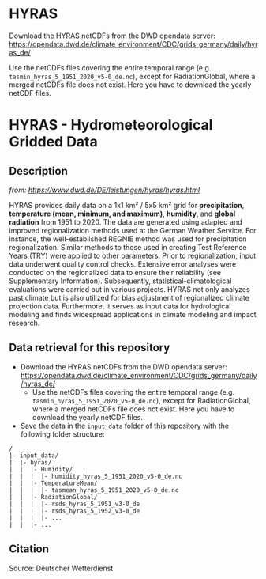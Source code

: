 # HYRAS

Download the HYRAS netCDFs from the DWD opendata server: https://opendata.dwd.de/climate_environment/CDC/grids_germany/daily/hyras_de/

Use the netCDFs files covering the entire temporal range (e.g. `tasmin_hyras_5_1951_2020_v5-0_de.nc`), except for RadiationGlobal, where a merged netCDFs file does not exist. Here you have to download the yearly netCDF files.




# HYRAS - Hydrometeorological Gridded Data

## Description

*from: https://www.dwd.de/DE/leistungen/hyras/hyras.html*

HYRAS provides daily data on a 1x1 km² / 5x5 km² grid for **precipitation**, **temperature (mean, minimum, and maximum)**, **humidity**, and **global radiation** from 1951 to 2020. The data are generated using adapted and improved regionalization methods used at the German Weather Service. For instance, the well-established REGNIE method was used for precipitation regionalization. Similar methods to those used in creating Test Reference Years (TRY) were applied to other parameters. Prior to regionalization, input data underwent quality control checks. Extensive error analyses were conducted on the regionalized data to ensure their reliability (see Supplementary Information). Subsequently, statistical-climatological evaluations were carried out in various projects. HYRAS not only analyzes past climate but is also utilized for bias adjustment of regionalized climate projection data. Furthermore, it serves as input data for hydrological modeling and finds widespread applications in climate modeling and impact research.

## Data retrieval for this repository
- Download the HYRAS netCDFs from the DWD opendata server: https://opendata.dwd.de/climate_environment/CDC/grids_germany/daily/hyras_de/
    - Use the netCDFs files covering the entire temporal range (e.g. `tasmin_hyras_5_1951_2020_v5-0_de.nc`), except for RadiationGlobal, where a merged netCDFs file does not exist. Here you have to download the yearly netCDF files.
- Save the data in the `input_data` folder of this repository with the following folder structure:

```
/
|- input_data/
|  |- hyras/
|  |  |- Humidity/
|  |  |  |- humidity_hyras_5_1951_2020_v5-0_de.nc
|  |  |- TemperatureMean/
|  |  |  |- tasmean_hyras_5_1951_2020_v5-0_de.nc
|  |  |- RadiationGlobal/
|  |  |  |- rsds_hyras_5_1951_v3-0_de
|  |  |  |- rsds_hyras_5_1952_v3-0_de
|  |  |  |- ...
|  |  |- ...
```

## Citation
Source: Deutscher Wetterdienst